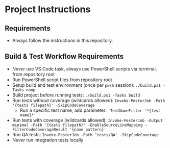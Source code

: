 # Project Instructions

## Requirements
- Always follow the instructions in this repository.

## Build & Test Workflow Requirements
- Never use VS Code task, always use PowerShell scripts via terminal, from repository root
- Run PowerShell script files from repository root
- Setup build and test environment (once per `pwsh` session): `./build.ps1 -Tasks noop`
- Build project before running tests: `./build.ps1 -Tasks build`
- Run tests without coverage (wildcards allowed): `Invoke-PesterJob -Path '{tests filepath}' -SkipCodeCoverage`
  - Run a specific test name, add parameter: `-TestNameFilter '*{test name}*'`
- Run tests with coverage (wildcards allowed): `Invoke-PesterJob -Output minimal -Path '{tests filepath}' -EnableSourceLineMapping -FilterCodeCoverageResult '{name pattern}'`
- Run QA tests: `Invoke-PesterJob -Path 'tests/QA' -SkipCodeCoverage`
- Never run integration tests locally
